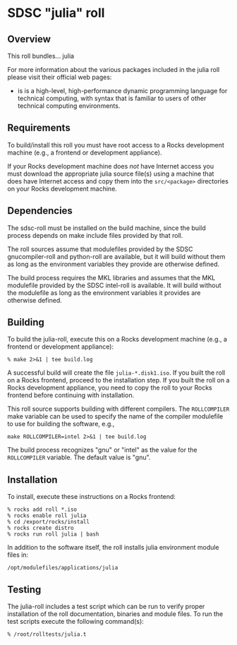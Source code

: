# SDSC "julia" roll


## Overview

This roll bundles... julia 

For more information about the various packages included in the julia roll please visit their official web pages:

- <a href="http://julialang.org" target="_blank"></a> is is a high-level, high-performance dynamic programming language for technical computing, with syntax that is familiar to users of other technical computing environments.


## Requirements

To build/install this roll you must have root access to a Rocks development
machine (e.g., a frontend or development appliance).

If your Rocks development machine does *not* have Internet access you must
download the appropriate julia source file(s) using a machine that does
have Internet access and copy them into the `src/<package>` directories on your
Rocks development machine.


## Dependencies

The sdsc-roll must be installed on the build machine, since the build process
depends on make include files provided by that roll.

The roll sources assume that modulefiles provided by the SDSC gnucompiler-roll
and python-roll are available, but it will build without them as long as the
environment variables they provide are otherwise defined.

The build process requires the MKL libraries and assumes that the MKL
modulefile provided by the SDSC intel-roll is available.  It will build without
the modulefile as long as the environment variables it provides are otherwise
defined.


## Building

To build the julia-roll, execute this on a Rocks development
machine (e.g., a frontend or development appliance):

```shell
% make 2>&1 | tee build.log
```

A successful build will create the file `julia-*.disk1.iso`.  If you built
the roll on a Rocks frontend, proceed to the installation step. If you built the
roll on a Rocks development appliance, you need to copy the roll to your Rocks
frontend before continuing with installation.

This roll source supports building with different compilers.
The `ROLLCOMPILER` make variable can be used to
specify the name of the compiler modulefile to use for building the
software, e.g.,

```shell
make ROLLCOMPILER=intel 2>&1 | tee build.log
```

The build process recognizes "gnu" or "intel" as the value for the
`ROLLCOMPILER` variable.  The default value is "gnu".


## Installation

To install, execute these instructions on a Rocks frontend:

```shell
% rocks add roll *.iso
% rocks enable roll julia
% cd /export/rocks/install
% rocks create distro
% rocks run roll julia | bash
```

In addition to the software itself, the roll installs julia environment
module files in:

```shell
/opt/modulefiles/applications/julia
```


## Testing

The julia-roll includes a test script which can be run to verify proper
installation of the roll documentation, binaries and module files. To
run the test scripts execute the following command(s):

```shell
% /root/rolltests/julia.t 
```
